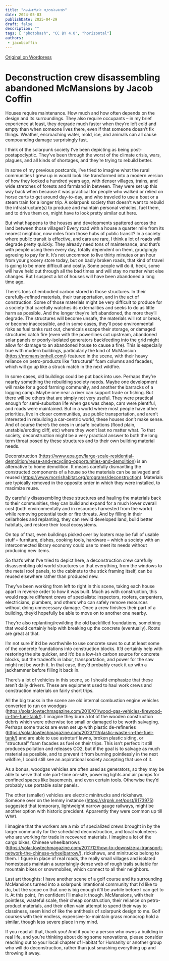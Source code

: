 ```yaml
---
title: "ሰራሕተኛታት ዲኮንስትራክሽን"
date: 2024-05-03
publishDate: 2025-04-29
draft: false
description: ""
tags: [ "photobash", "CC BY 4.0", "horizontal"]
authors:
 - jacobcoffin
---
```


[Original on Wordpress](https://jacobcoffinwrites.wordpress.com/2024/05/02/deconstruction-crew-disassembling-abandoned-mcmansions-so-the-material-can-be-reused/)

# Deconstruction crew disassembling abandoned McMansions by Jacob Coffin

Houses require maintenance. How much and how often depends on the design and its surroundings. They also require occupants – in my brief experience at least, they degrade much faster when they’re left cold and empty than when someone lives there, even if that someone doesn’t fix things. Weather, encroaching water, mold, ice, and animals can all cause compounding damage surprisingly fast.

I think of the solarpunk society I’ve been depicting as being post-postapoclyptic. They’ve been through the worst of the climate crisis, wars, plagues, and all kinds of shortages, and they’re trying to rebuild better.

In some of my previous postcards, I’ve tried to imagine what the rural communities I grew up in would look like transformed into a modern version of how they looked a hundred years ago, with denser villages, trains, and wide stretches of forests and farmland in between. They were set up this way back when because it was practical for people who walked or relied on horse carts to get around day-to-day, and who traveled to use a boat or a steam train for a longer trip. A solarpunk society that doesn’t want to rebuild the infrastructure(s) to produce and maintain personal vehicles, fuel them, and to drive them on, might have to look pretty similar out here.

But what happens to the houses and developments spattered across the land between those villages? Every road with a house a quarter mile from its nearest neighbor, now miles from those hubs of public transit? In a society where public transit is effective, and cars are rare, I think a lot of roads will degrade pretty quickly. They already need tons of maintenance, and that’s with people using them every day, totally dependent on them, grudgingly agreeing to pay for it. It’s not uncommon to live thirty minutes or an hour from your grocery store today, but on badly broken roads, that kind of travel is going to be more difficult and costly. Some people will do it, heck, some will have held out through all the bad times and will stay no matter what else changes. But I suspect a lot of houses will have been abandoned a long time ago.

There’s tons of embodied carbon stored in those structures. In their carefully-refined materials, their transportation, and in the act of construction. Some of those materials might be very difficult to produce for a society that carefully watches its externalities and seeks to do as little harm as possible. And the longer they’re left abandoned, the more they’ll degrade. The structures will become unsafe, the materials will rot or break, or become inaccessible, and in some cases, they’ll pose environmental risks as fuel tanks rust out, chemicals escape their storage, or damaged structures catch fire (even with the powerlines cut upstream, abandoned solar panels or poorly-isolated generators backfeeding into the grid might allow for damage to an abandoned house to cause a fire). This is especially true with modern buildings, particularly the kind of McMansion (https://mcmansionhell.com/) featured in the scene, with their heavy reliance on petro-products like “structural” foam columns and facades, which will go up like a struck match in the next wildfire.

In some cases, old buildings could be put back into use. Perhaps they’re nearby something the rebuilding society needs. Maybe one development will make for a good farming community, and another the barracks of a logging camp. Maybe one near a river can support trade or fishing. But there will be others that are simply not very useful. They were practical enough for semi-suburban life when gas was cheap, cars were plentiful, and roads were maintained. But in a world where most people have other priorities, live in closer communities, use public transportation, and aren’t interested in rebuilding a car-centric world, these houses don’t make sense. And of course there’s the ones in unsafe locations (flood plain, unstable/eroding cliff, etc) where they won’t last no matter what.
To that society, deconstruction might be a very practical answer to both the long term threat posed by these structures and to their own building material needs.

Deconstruction (https://www.epa.gov/large-scale-residential-demolition/reuse-and-recycling-opportunities-and-demolition) is an alternative to home demolition. It means carefully dismantling the constructed components of a house so the materials can be salvaged and reused (https://www.morrishabitat.org/programs/deconstruction). Materials are typically removed in the opposite order in which they were installed, to maximize reuse.

By carefully disassembling these structures and hauling the materials back to their communities, they can build and expand for a much lower overall cost (both environmentally and in resources harvested from the world) while removing potential toxin or fire threats. And by filling in their cellarholes and replanting, they can rewild developed land, build better habitats, and restore their local ecosystems.

On top of that, even buildings picked over by looters may be full of usable stuff – furniture, dishes, cooking tools, hardware – which a society with an interconnected library economy could use to meet its needs without producing new items.

So that’s what I’ve tried to depict here, a deconstruction crew carefully disassembling old world structures so that everything, from the windows to the metal roof panels, to the cabinets to the stick framing itself, can be reused elsewhere rather than produced new.

They’ve been working from left to right in this scene, taking each house apart in reverse order to how it was built. Much as with construction, this would require different crews of specialists: inspectors, roofers, carpenters, electricians, plumbers, and others who can safely remove resources without doing unnecessary damage. Once a crew finishes their part of a building, they’d hopefully be able to move on to another one nearby.

They’re also replanting/rewilding the old backfilled foundations, something that would certainly help with breaking up the concrete (eventually). Roots are great at that.

I’m not sure if it’d be worthwhile to use concrete saws to cut at least some of the concrete foundations into construction blocks. It’d certainly help with restoring the site quicker, and it’d be a low-ish carbon source for concrete blocks, but the tradeoffs in labor, transportation, and power for the saw might not be worth it. In that case, they’d probably crack it up with a jackhammer before filling it back in.

There’s a lot of vehicles in this scene, so I should emphasize that these aren’t daily drivers. These are equipment used to haul work crews and construction materials on fairly short trips.

All the big trucks in the scene are old internal combustion engine vehicles converted to run on woodgas (https://solar.lowtechmagazine.com/2010/01/wood-gas-vehicles-firewood-in-the-fuel-tank/). I imagine they burn a lot of the wooden construction debris which were otherwise too small or damaged to be worth salvaging. Perhaps some trucks are even set up with plastic de-refineries (https://solar.lowtechmagazine.com/2023/11/plastic-waste-in-the-fuel-tank/) and are able to use astroturf lawns, broken plastic siding, or “structural” foam facades as fuel on their trips. This isn’t perfect: it still produces pollution and releases CO2, but if the goal is to salvage as much material as possible, and to prevent it from burning pointlessly in the next wildfire, I could still see an aspirational society accepting that use of it.

As a bonus, woodgas vehicles are often used as generators, so they may be able to serve that role part-time on-site, powering lights and air pumps for confined spaces like basements, and even certain tools. Otherwise they’d probably use portable solar panels.

The other (smaller) vehicles are electric minitrucks and rickshaws. Someone over on the lemmy instance (https://slrpnk.net/post/9173975) suggested that temporary, lightweight narrow gauge railways, might be another option with historic precident. Apparently they were common up till WW1.

I imagine that the workers are a mix of specialized crews brought in by the larger community for the scheduled deconstruction, and local volunteers who are working for trade in recovered materials. I imagine a lot of the cargo bikes, Chinese wheelbarrows (https://solar.lowtechmagazine.com/2011/12/how-to-downsize-a-transport-network-the-chinese-wheelbarrow/), rickshaws, and minitrucks belong to them. I figure in place of real roads, the really small villages and isolated homesteads maintain a surprisingly dense web of rough trails suitable for mountain bikes or snowmobiles, which connect to all their neighbors.

Last art thoughts: I have another scene of a golf course and its surrounding McMansions turned into a solarpunk intentional community that I’d like to do, but the scope on that one is big enough it’ll be awhile before I can get to it. At this point, I’m confident I’ll make it though. McMansions, with their pointless, wasteful scale, their cheap construction, their reliance on petro-product materials, and their often vain attempt to spend their way to classiness, seem kind of like the antithesis of solarpunk design to me. Golf courses with their endless, expensive-to-maintain grass monocrop hold a similar, though less severe place in my mind.

If you read all that, thank you! And if you’re a person who owns a building in real life, and you’re thinking about doing some renovations, please consider reaching out to your local chapter of Habitat for Humanity or another group who will do deconstruction, rather than just smashing everything up and throwing it away.

